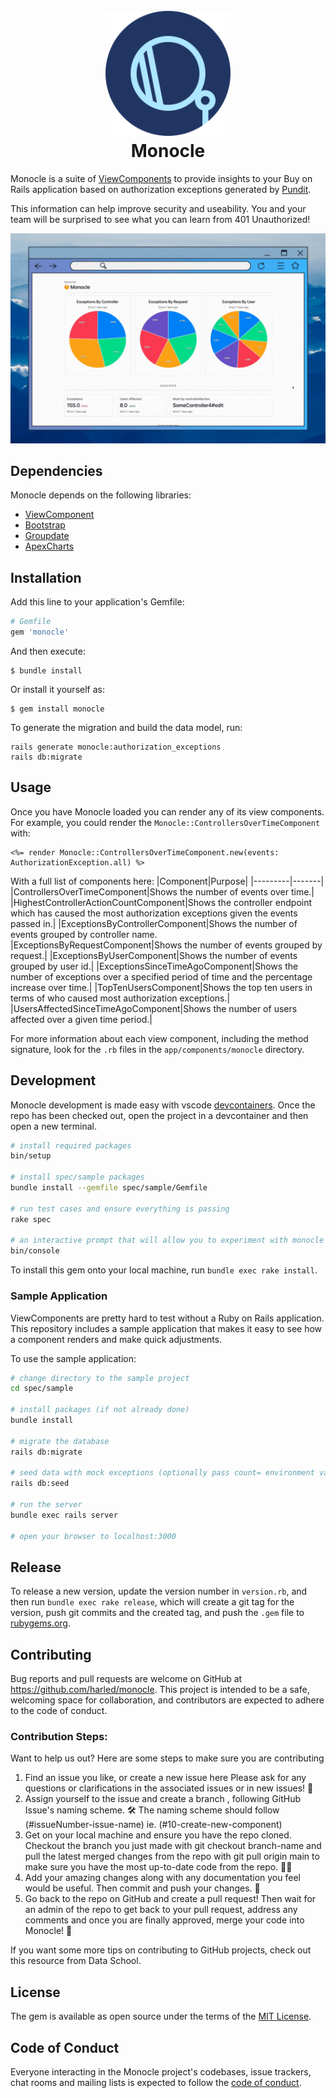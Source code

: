 
<h1 align="center">
  <br>
  <img src="monocle_logo.svg" alt="Monocle" width="200">
  <br>
  Monocle
  <br>
</h1>

Monocle is a suite of [ViewComponents](https://github.com/github/view_component) to provide insights to your Buy on Rails application based on authorization exceptions generated by [Pundit](https://github.com/varvet/pundit).

This information can help improve security and useability. You and your team will be surprised to see what you can learn from 401 Unauthorized!

<img src="monocle_dashboard.gif" alt="Monocle Dashboard">

## Dependencies
Monocle depends on the following libraries:

* [ViewComponent](https://github.com/ViewComponent/view_component)
* [Bootstrap](https://getbootstrap.com/docs/5.3/getting-started/introduction/)
* [Groupdate](https://github.com/ankane/groupdate)
* [ApexCharts](https://www.npmjs.com/package/apexcharts)

## Installation

Add this line to your application's Gemfile:

```ruby
# Gemfile
gem 'monocle'
```

And then execute:

    $ bundle install

Or install it yourself as:

    $ gem install monocle

To generate the migration and build the data model, run:

```base
rails generate monocle:authorization_exceptions
rails db:migrate
```

## Usage
Once you have Monocle loaded you can render any of its view components. For example, you could render the `Monocle::ControllersOverTimeComponent` with:

```erb
<%= render Monocle::ControllersOverTimeComponent.new(events: AuthorizationException.all) %>
```

With a full list of components here:
|Component|Purpose|
|---------|-------|
|ControllersOverTimeComponent|Shows the number of events over time.|
|HighestControllerActionCountComponent|Shows the controller endpoint which has caused the most authorization exceptions given the events passed in.|
|ExceptionsByControllerComponent|Shows the number of events grouped by controller name.
|ExceptionsByRequestComponent|Shows the number of events grouped by request.|
|ExceptionsByUserComponent|Shows the number of events grouped by user id.|
|ExceptionsSinceTimeAgoComponent|Shows the number of exceptions over a specified period of time and the percentage increase over time.|
|TopTenUsersComponent|Shows the top ten users in terms of who caused most authorization exceptions.|
|UsersAffectedSinceTimeAgoComponent|Shows the number of users affected over a given time period.|

For more information about each view component, including the method signature, look for the `.rb` files in the `app/components/monocle` directory.

## Development

Monocle development is made easy with vscode [devcontainers](https://containers.dev/). Once the repo has been checked out, open the project in a devcontainer and 
then open a new terminal.

```bash
# install required packages
bin/setup

# install spec/sample packages
bundle install --gemfile spec/sample/Gemfile

# run test cases and ensure everything is passing
rake spec

# an interactive prompt that will allow you to experiment with monocle
bin/console
```

To install this gem onto your local machine, run `bundle exec rake install`. 

### Sample Application

ViewComponents are pretty hard to test without a Ruby on Rails application. This repository includes a sample application that makes it easy to see how a component renders and make quick adjustments.

To use the sample application: 

```bash
# change directory to the sample project
cd spec/sample

# install packages (if not already done)
bundle install

# migrate the database
rails db:migrate

# seed data with mock exceptions (optionally pass count= environment variable for the number of records to create, default is 100)
rails db:seed

# run the server
bundle exec rails server

# open your browser to localhost:3000
```


## Release

To release a new version, update the version number in `version.rb`, and then run `bundle exec rake release`, which will create a git tag for the version, push git commits and the created tag, and push the `.gem` file to [rubygems.org](https://rubygems.org).

## Contributing
Bug reports and pull requests are welcome on GitHub at https://github.com/harled/monocle. This project is intended to be a safe, welcoming space for collaboration, and contributors are expected to adhere to the code of conduct.

### Contribution Steps:

Want to help us out? Here are some steps to make sure you are contributing

1. Find an issue you like, or create a new issue here
Please ask for any questions or clarifications in the associated issues or in new issues! 🤔
2. Assign yourself to the issue and create a branch , following GitHub Issue's naming scheme. 🛠️
The naming scheme should follow (#issueNumber-issue-name) ie. (#10-create-new-component)
3. Get on your local machine and ensure you have the repo cloned. Checkout the branch you just made with git checkout branch-name and pull the latest merged changes from the repo with git pull origin main to make sure you have the most up-to-date code from the repo. 👩‍💻
4. Add your amazing changes along with any documentation you feel would be useful. Then commit and push your changes. 🌟
5. Go back to the repo on GitHub and create a pull request! Then wait for an admin of the repo to get back to your pull request, address any comments and once you are finally approved, merge your code into Monocle! 🎉

If you want some more tips on contributing to GitHub projects, check out this resource from Data School.

## License

The gem is available as open source under the terms of the [MIT License](https://opensource.org/licenses/MIT).

## Code of Conduct

Everyone interacting in the Monocle project's codebases, issue trackers, chat rooms and mailing lists is expected to follow the [code of conduct](CODE_OF_CONDUCT.md).
